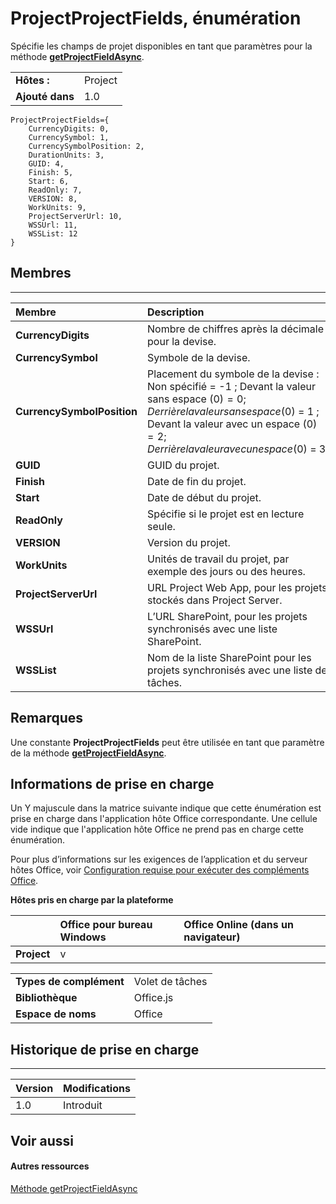 
# <a name="projectprojectfields-enumeration"></a>ProjectProjectFields, énumération
Spécifie les champs de projet disponibles en tant que paramètres pour la méthode **[getProjectFieldAsync](../../reference/shared/projectdocument.getprojectfieldasync.md)**.

|||
|:-----|:-----|
|**Hôtes :**|Project|
|**Ajouté dans**|1.0|

```
ProjectProjectFields={
    CurrencyDigits: 0, 
    CurrencySymbol: 1, 
    CurrencySymbolPosition: 2, 
    DurationUnits: 3,
    GUID: 4, 
    Finish: 5, 
    Start: 6, 
    ReadOnly: 7, 
    VERSION: 8, 
    WorkUnits: 9, 
    ProjectServerUrl: 10, 
    WSSUrl: 11, 
    WSSList: 12
}
```


## <a name="members"></a>Membres


****


|**Membre**|**Description**|
|:-----|:-----|
|**CurrencyDigits**|Nombre de chiffres après la décimale pour la devise.|
|**CurrencySymbol**|Symbole de la devise.|
|**CurrencySymbolPosition**|Placement du symbole de la devise : Non spécifié = -1 ; Devant la valeur sans espace ($0) = 0 ; Derrière la valeur sans espace (0$) = 1 ; Devant la valeur avec un espace ($ 0) = 2 ; Derrière la valeur avec un espace (0 $) = 3.|
|**GUID**|GUID du projet.|
|**Finish**|Date de fin du projet.|
|**Start**|Date de début du projet.|
|**ReadOnly**|Spécifie si le projet est en lecture seule.|
|**VERSION**|Version du projet.|
|**WorkUnits**|Unités de travail du projet, par exemple des jours ou des heures.|
|**ProjectServerUrl**|URL Project Web App, pour les projets stockés dans Project Server.|
|**WSSUrl**|L’URL SharePoint, pour les projets synchronisés avec une liste SharePoint.|
|**WSSList**|Nom de la liste SharePoint pour les projets synchronisés avec une liste de tâches.|

## <a name="remarks"></a>Remarques

Une constante **ProjectProjectFields** peut être utilisée en tant que paramètre de la méthode **[getProjectFieldAsync](../../reference/shared/projectdocument.getprojectfieldasync.md)**.


## <a name="support-details"></a>Informations de prise en charge


Un Y majuscule dans la matrice suivante indique que cette énumération est prise en charge dans l'application hôte Office correspondante. Une cellule vide indique que l'application hôte Office ne prend pas en charge cette énumération.

Pour plus d’informations sur les exigences de l’application et du serveur hôtes Office, voir [Configuration requise pour exécuter des compléments Office](../../docs/overview/requirements-for-running-office-add-ins.md).


**Hôtes pris en charge par la plateforme**


||**Office pour bureau Windows**|**Office Online (dans un navigateur)**|
|:-----|:-----|:-----|
|**Project**|v||

|||
|:-----|:-----|
|**Types de complément**|Volet de tâches|
|**Bibliothèque**|Office.js|
|**Espace de noms**|Office|

## <a name="support-history"></a>Historique de prise en charge



****


|**Version**|**Modifications**|
|:-----|:-----|
|1.0|Introduit|

## <a name="see-also"></a>Voir aussi



#### <a name="other-resources"></a>Autres ressources


[Méthode getProjectFieldAsync](../../reference/shared/projectdocument.getprojectfieldasync.md)
